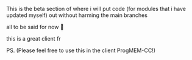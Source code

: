 This is the beta section of where i will put code (for modules that i have updated myself) out without harming the main branches

all to be said for now 🤑

this is a great client fr

PS. (Please feel free to use this in the client ProgMEM-CC!)
